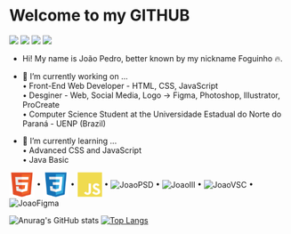 # Welcome to my GITHUB
<a href="mailto:joaopedrosrlima@hotmail.com?Subject=Hi%20There" target="_blank"><img src="https://img.shields.io/badge/Microsoft_Outlook-0078D4?style=for-the-badge&logo=microsoft-outlook&logoColor=white" target="_blank"></a>
<a href="https://www.instagram.com/joao_foguin/" target="_blank"><img src="https://img.shields.io/badge/Instagram-E4405F?style=for-the-badge&logo=instagram&logoColor=white" target="_blank"></a>
<a href="https://www.linkedin.com/in/joaofoguin/" target="_blank"><img src="https://img.shields.io/badge/LinkedIn-0077B5?style=for-the-badge&logo=linkedin&logoColor=white" target="_blank"></a>
<a href="https://github.com/joaofoguin" target="_blank"><img src="https://img.shields.io/github/followers/joaofoguin.svg?style=social&label=Follow&maxAge=2592000" target="_blank"></a>
<br>

- Hi! My name is João Pedro, better known by my nickname Foguinho 🔥.

- 🔭 I’m currently working on ...<br>
• Front-End Web Developer - HTML, CSS, JavaScript<br>
• Desginer - Web, Social Media, Logo -> Figma, Photoshop, Illustrator, ProCreate<br>
• Computer Science Student at the Universidade Estadual do Norte do Paraná - UENP (Brazil)<br>

- 🌱 I’m currently learning ...<br>
• Advanced CSS and JavaScript<br>
• Java Basic<br>

<img align="center" alt="JoaoHTML" height="45" width="45" src="https://raw.githubusercontent.com/devicons/devicon/master/icons/html5/html5-original.svg"> • <img align="center" alt="JoaoCSS" height="45" width="45" src="https://raw.githubusercontent.com/devicons/devicon/master/icons/css3/css3-original.svg"> • <img align="center" alt="JoaoJS" height="45" width="45" src="https://raw.githubusercontent.com/devicons/devicon/master/icons/javascript/javascript-plain.svg"> •  <img align="center" alt="JoaoPSD" height="45" width="45" src="https://cdn.jsdelivr.net/gh/devicons/devicon/icons/photoshop/photoshop-plain.svg"> • <img img align="center" alt="JoaoIll" height="45" width="45" src="https://cdn.jsdelivr.net/gh/devicons/devicon/icons/illustrator/illustrator-plain.svg" /> • <img align="center" alt="JoaoVSC" height="45" width="45" src="https://cdn.jsdelivr.net/gh/devicons/devicon/icons/vscode/vscode-original.svg"> • <img img align="center" alt="JoaoFigma" height="45" width="45" src="https://cdn.jsdelivr.net/gh/devicons/devicon/icons/figma/figma-original.svg">


![Anurag's GitHub stats](https://github-readme-stats.vercel.app/api?username=joaofoguin&show_icons=true)
[![Top Langs](https://github-readme-stats.vercel.app/api/top-langs/?username=joaofoguin)](https://github.com/joaofoguin/github-readme-stats)


<!--
**joaofoguin/joaofoguin** is a ✨ _special_ ✨ repository because its `README.md` (this file) appears on your GitHub profile.

Here are some ideas to get you started:

- 👯 I’m looking to collaborate on ...
- 🤔 I’m looking for help with ...
- 💬 Ask me about ...
- 😄 Pronouns: ...
- ⚡ Fun fact: ...
-->
